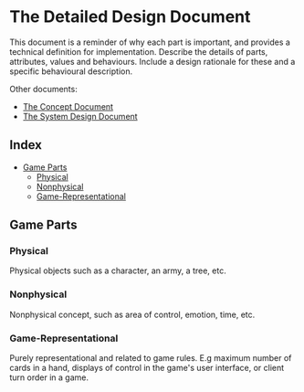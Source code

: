 # The Detailed Design Document

This document is a reminder of why each part is important, and provides a technical definition for implementation.
Describe the details of parts, attributes, values and behaviours. Include a design rationale for these and a specific behavioural description.

Other documents:
* [The Concept Document](/documents/The%20Concept%20Document.md)
* [The System Design Document](/documents/systems/The%20System%20Design%20Document.md)

## Index
* [Game Parts](#game-parts)
    * [Physical](#physical)
    * [Nonphysical](#nonphysical)
    * [Game-Representational](#game-representational)

## Game Parts

### Physical
Physical objects such as a character, an army, a tree, etc.

### Nonphysical
Nonphysical concept, such as area of control, emotion, time, etc.

### Game-Representational
Purely representational and related to game rules. E.g maximum number of cards in a hand, displays of control in the game's user interface, or client turn order in a game.